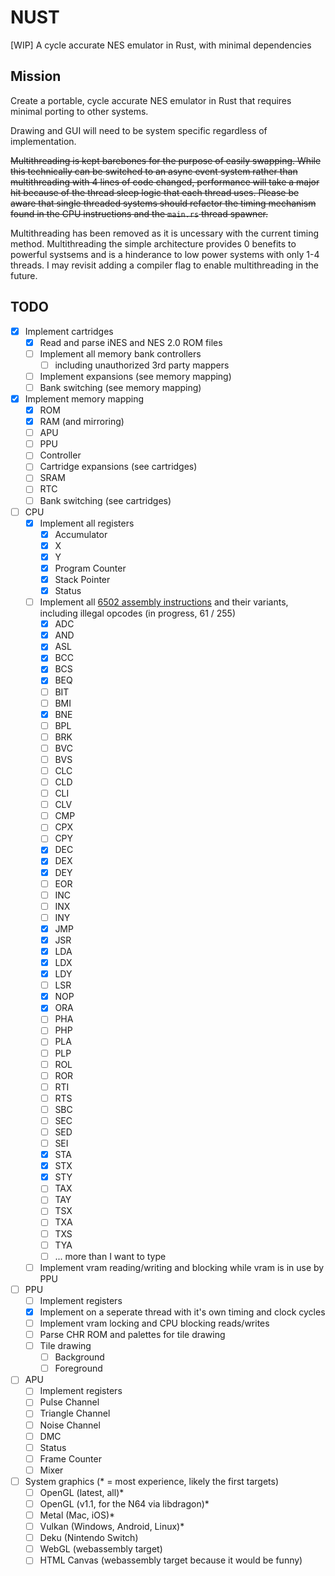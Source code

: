 # NUST

[WIP] A cycle accurate NES emulator in Rust, with minimal dependencies

## Mission

Create a portable, cycle accurate NES emulator in Rust that requires minimal porting to other systems.

Drawing and GUI will need to be system specific regardless of implementation.

~~Multithreading is kept barebones for the purpose of easily swapping. While this technically can be switched to an async event system rather than multithreading with 4 lines of code changed, performance will take a major hit because of the thread sleep logic that each thread uses. Please be aware that single threaded systems should refactor the timing mechanism found in the CPU instructions and the `main.rs` thread spawner.~~

Multithreading has been removed as it is uncessary with the current timing method. Multithreading the simple architecture provides 0 benefits to powerful systsems and is a hinderance to low power systems with only 1-4 threads. I may revisit adding a compiler flag to enable multithreading in the future.

## TODO

- [x] Implement cartridges
  - [x] Read and parse iNES and NES 2.0 ROM files
  - [ ] Implement all memory bank controllers
    - [ ] including unauthorized 3rd party mappers
  - [ ] Implement expansions (see memory mapping)
  - [ ] Bank switching (see memory mapping)
- [x] Implement memory mapping
  - [x] ROM
  - [x] RAM (and mirroring)
  - [ ] APU
  - [ ] PPU
  - [ ] Controller
  - [ ] Cartridge expansions (see cartridges)
  - [ ] SRAM
  - [ ] RTC
  - [ ] Bank switching (see cartridges)
- [ ] CPU
  - [x] Implement all registers
    - [x] Accumulator
    - [x] X
    - [x] Y
    - [x] Program Counter
    - [x] Stack Pointer
    - [x] Status
  - [ ] Implement all [6502 assembly instructions](https://www.masswerk.at/6502/6502_instruction_set.html) and their variants, including illegal opcodes (in progress, 61 / 255)
    - [x] ADC
    - [x] AND
    - [x] ASL
    - [x] BCC
    - [x] BCS
    - [x] BEQ
    - [ ] BIT
    - [ ] BMI
    - [x] BNE
    - [ ] BPL
    - [ ] BRK
    - [ ] BVC
    - [ ] BVS
    - [ ] CLC
    - [ ] CLD
    - [ ] CLI
    - [ ] CLV
    - [ ] CMP
    - [ ] CPX
    - [ ] CPY
    - [x] DEC
    - [x] DEX
    - [x] DEY
    - [ ] EOR
    - [ ] INC
    - [ ] INX
    - [ ] INY
    - [x] JMP
    - [x] JSR
    - [x] LDA
    - [x] LDX
    - [x] LDY
    - [ ] LSR
    - [x] NOP
    - [x] ORA
    - [ ] PHA
    - [ ] PHP
    - [ ] PLA
    - [ ] PLP
    - [ ] ROL
    - [ ] ROR
    - [ ] RTI
    - [ ] RTS
    - [ ] SBC
    - [ ] SEC
    - [ ] SED
    - [ ] SEI
    - [x] STA
    - [x] STX
    - [x] STY
    - [ ] TAX
    - [ ] TAY
    - [ ] TSX
    - [ ] TXA
    - [ ] TXS
    - [ ] TYA
    - [ ] ... more than I want to type
  - [ ] Implement vram reading/writing and blocking while vram is in use by PPU
- [ ] PPU
  - [ ] Implement registers
  - [x] Implement on a seperate thread with it's own timing and clock cycles
  - [ ] Implement vram locking and CPU blocking reads/writes
  - [ ] Parse CHR ROM and palettes for tile drawing
  - [ ] Tile drawing
    - [ ] Background
    - [ ] Foreground
- [ ] APU
  - [ ] Implement registers
  - [ ] Pulse Channel
  - [ ] Triangle Channel
  - [ ] Noise Channel
  - [ ] DMC
  - [ ] Status
  - [ ] Frame Counter
  - [ ] Mixer
- [ ] System graphics (\* = most experience, likely the first targets)
  - [ ] OpenGL (latest, all)\*
  - [ ] OpenGL (v1.1, for the N64 via libdragon)\*
  - [ ] Metal (Mac, iOS)\*
  - [ ] Vulkan (Windows, Android, Linux)\*
  - [ ] Deku (Nintendo Switch)
  - [ ] WebGL (webassembly target)
  - [ ] HTML Canvas (webassembly target because it would be funny)
